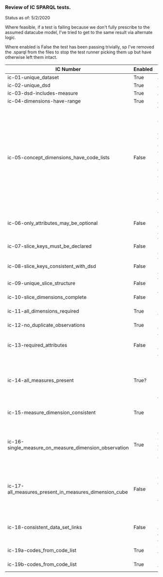 
### Review of IC SPARQL tests.

Status as of: 5/2/2020

Where feasible, if a test is failing because we don't fully prescribe to the assumed datacube model, I've tried to get to the same result via alternate logic.

Where enabled is False the test has been passing trivially, sp I've removed the .sparql from the files to stop the test runner picking them up but have otherwise left them intact.

| IC Number | Enabled       | Comments                   
| --------------------------- | -----------------------------------|----------------
ic-01-unique_dataset | True  | Appear to be working.
ic-02-unique_dsd | True | Appear to be working.
ic-03-dsd-includes-measure | True | Appear to be working.
ic-04-dimensions-have-range | True |  Appear to be working.
ic-05-concept_dimensions_have_code_lists | False | Whether a dimension has a codelist is currently determined by the value_template column field during the transformation stage. I couldn't find a means of applying "should have codelist?" after the fact, as without that distinction it appears as though arbitrary. This probably needs to be validating during the initial transformation stage, rather than here.
ic-06-only_attributes_may_be_optional | False | We don't appear to be using qb:componentRequired at all.
ic-07-slice_keys_must_be_declared | False | We don't appear to be using qb:SliceKey at all.
ic-08-slice_keys_consistent_with_dsd | False | We don't appear to be using qb:SliceKey at all.
ic-09-unique_slice_structure | False | We don't appear to be using qb:Slice at all.
ic-10-slice_dimensions_complete | False | We don't appear to be using qb:Slice at all.
ic-11-all_dimensions_required | True | Updated to run against our datacubes.
ic-12-no_duplicate_observations | True | Updated to run against our datacubes.
ic-13-required_attributes | False | We don't appear to be using qb:componentRequired at all.
ic-14-all_measures_present | True? | Made logical change to how we identify a measure dimension, but unable to test in practice as we don't have an example of this scenario.
ic-15-measure_dimension_consistent | True | Removed blocking line, should be working now.
ic-16-single_measure_on_measure_dimension_observation | True | Not perfect, but new query will compare distinct measures against observations with all measures against observations. Should work.
ic-17-all_measures_present_in_measures_dimension_cube | False | Disabled as (_I think_) its assuming a non sparse cube (we're a ways off having those). Previously passing trivially as assuming a structure we don't use.
ic-18-consistent_data_set_links | False | Disabled as we dont use qb:slice (_note - might be able to get here via different logic, but ran out of time_)
ic-19a-codes_from_code_list | True | Couldn't tell, have left this on for now.
ic-19b-codes_from_code_list | True  | Couldn't tell, have left this on for now.
